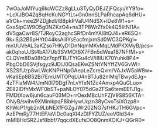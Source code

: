 7wOaJoMIYuq6kcWCZz8gLLu3TyQyDEJZjFQsyuYY9fo=
+LcXJBO42q8qHcKuNGYtLt+Gn0nnSLPaRhcapAq6dHU=
a1rCk+mee2PZDjjkdl/IB8pkPValU4NdSX+lDe8W1+s=
GxsSipCW9O5g0NZKzO4+ns3TP8WrZfx0k4Q5IitNI1A=
dV5gaCwr8S/TJRoyC2aghcSRfDr4mYAl8tQJ4+eR6SQ=
9k+Sj32B5pHYt044ksAliIYsEocfmjxmSd0WC3QPKgI=
mxUUVeAL3aKZso7HKyD1DnNqmMKvMqLMdPKXMyB/pcs=
ak0qhoUJSt4bA17Ub3SVMOt6X7FBn5dWea1B7NFfM+s=
CLQVm8Da08tQz7qpfFBJTYlGu4cV/i8lUK70Yuhk8P4=
PbgObD6SVjfsgyz9JD/J0QsaEKwZSNtYNYffZV6GvWI=
XS2SfUzp8wLWcKNPHNpGAepLeZcreQxm/VAJxW5aW8w=
vKa6Ep8B52Bi7EmUMTOPqLU4nBTJu82nIMqTBwydEJg=
4zTFiaMW4/JmN0l70Dgf7nLvYfxN1Zc4Amxp4QuGLuo=
2E82lDfhMxWF0bST+paNLOY075dGaZFSa6temEEFJ1g=
FMDtXow6juh6cauF03MD+rrOexMBcUhFZjV9S856KTA=
ONyB/svihv9XMimkpqF8ibHywUqzn38yCvoTsiXOzp8=
KhWcP1/gb2n9LbNEXfFGZgJWr202NG7sfHKJTH6GVpc=
AzEPmRj/77HtEF/aViDc0aqXI4zDIFYZUZ/eeV0ld34=
mMlBHdSRZJsf8bbf/7qqcdXEufsDO8QnmKOKJ+QGrR0=
